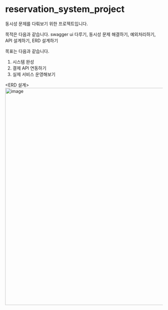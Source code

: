 # reservation_system_project
동시성 문제를 다뤄보기 위한 프로젝트입니다.

목적은 다음과 같습니다.
swagger ui 다루기,
동시성 문제 해결하기,
예외처리하기,
API 설계하기,
ERD 설계하기

목표는 다음과 같습니다.
1. 시스템 완성
2. 결제 API 연동하기
3. 실제 서비스 운영해보기

<ERD 설계>
<img width="1213" height="695" alt="image" src="https://github.com/user-attachments/assets/eab5fda1-939c-4aa8-a8aa-b70706361539" />
